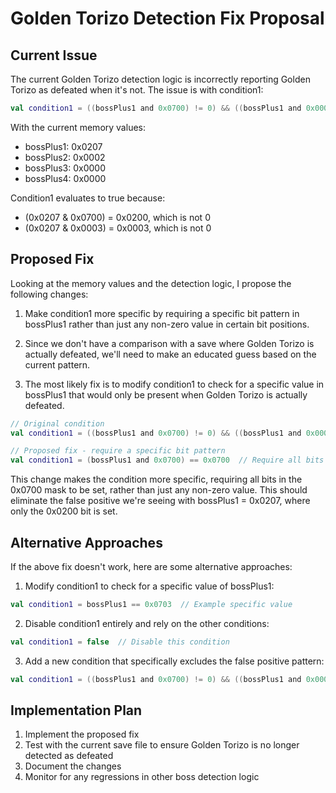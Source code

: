 # Golden Torizo Detection Fix Proposal

## Current Issue
The current Golden Torizo detection logic is incorrectly reporting Golden Torizo as defeated when it's not. The issue is with condition1:

```kotlin
val condition1 = ((bossPlus1 and 0x0700) != 0) && ((bossPlus1 and 0x0003) != 0)
```

With the current memory values:
- bossPlus1: 0x0207
- bossPlus2: 0x0002
- bossPlus3: 0x0000
- bossPlus4: 0x0000

Condition1 evaluates to true because:
- (0x0207 & 0x0700) = 0x0200, which is not 0
- (0x0207 & 0x0003) = 0x0003, which is not 0

## Proposed Fix

Looking at the memory values and the detection logic, I propose the following changes:

1. Make condition1 more specific by requiring a specific bit pattern in bossPlus1 rather than just any non-zero value in certain bit positions.

2. Since we don't have a comparison with a save where Golden Torizo is actually defeated, we'll need to make an educated guess based on the current pattern.

3. The most likely fix is to modify condition1 to check for a specific value in bossPlus1 that would only be present when Golden Torizo is actually defeated.

```kotlin
// Original condition
val condition1 = ((bossPlus1 and 0x0700) != 0) && ((bossPlus1 and 0x0003) != 0)

// Proposed fix - require a specific bit pattern
val condition1 = (bossPlus1 and 0x0700) == 0x0700  // Require all bits in 0x0700 to be set
```

This change makes the condition more specific, requiring all bits in the 0x0700 mask to be set, rather than just any non-zero value. This should eliminate the false positive we're seeing with bossPlus1 = 0x0207, where only the 0x0200 bit is set.

## Alternative Approaches

If the above fix doesn't work, here are some alternative approaches:

1. Modify condition1 to check for a specific value of bossPlus1:
```kotlin
val condition1 = bossPlus1 == 0x0703  // Example specific value
```

2. Disable condition1 entirely and rely on the other conditions:
```kotlin
val condition1 = false  // Disable this condition
```

3. Add a new condition that specifically excludes the false positive pattern:
```kotlin
val condition1 = ((bossPlus1 and 0x0700) != 0) && ((bossPlus1 and 0x0003) != 0) && (bossPlus1 != 0x0207)
```

## Implementation Plan

1. Implement the proposed fix
2. Test with the current save file to ensure Golden Torizo is no longer detected as defeated
3. Document the changes
4. Monitor for any regressions in other boss detection logic
